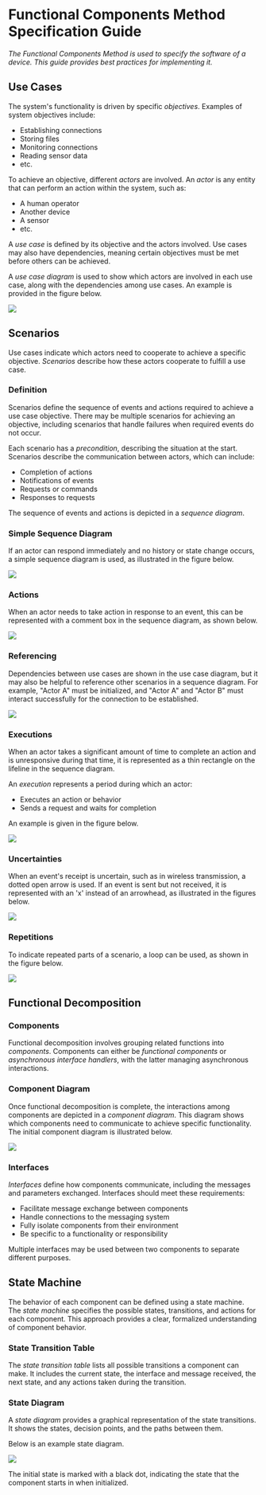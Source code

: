 # Functional Components Method Specification Guide

_The Functional Components Method is used to specify the software of a device. This guide provides best practices for implementing it._

## Use Cases

The system's functionality is driven by specific _objectives_. Examples of system objectives include:

- Establishing connections
- Storing files
- Monitoring connections
- Reading sensor data
- etc.

To achieve an objective, different _actors_ are involved. An _actor_ is any entity that can perform an action within the system, such as:

- A human operator
- Another device
- A sensor
- etc.

A _use case_ is defined by its objective and the actors involved. Use cases may also have dependencies, meaning certain objectives must be met before others can be achieved.

A _use case diagram_ is used to show which actors are involved in each use case, along with the dependencies among use cases. An example is provided in the figure below.

![](https://www.plantuml.com/plantuml/img/SoWkIImgAStDuR9oJ2x9Br9mj5BGrRLJq0WjJbL8JWGIZfeufPpXKawuTM58EU6MmcEW2rpA6RU1pYJe0jg5x5nCCnrIyrA00GC0)

## Scenarios

Use cases indicate which actors need to cooperate to achieve a specific objective. _Scenarios_ describe how these actors cooperate to fulfill a use case.

### Definition

Scenarios define the sequence of events and actions required to achieve a use case objective. There may be multiple scenarios for achieving an objective, including scenarios that handle failures when required events do not occur.

Each scenario has a _precondition_, describing the situation at the start. Scenarios describe the communication between actors, which can include:

- Completion of actions
- Notifications of events
- Requests or commands
- Responses to requests

The sequence of events and actions is depicted in a _sequence diagram_.

### Simple Sequence Diagram

If an actor can respond immediately and no history or state change occurs, a simple sequence diagram is used, as illustrated in the figure below.

![](https://www.plantuml.com/plantuml/img/SoWkIImgAStDuL9oJ2x9Br9mL5BGjLE0SfoKh1G2ClFIkU1y94b7a6G-KD8XDIy5Q080)

### Actions

When an actor needs to take action in response to an event, this can be represented with a comment box in the sequence diagram, as shown below.

![](http://www.plantuml.com/plantuml/img/JOv12e0m30JlUSNIkn_m85PV8cqGiIPOetxV2g8UbvqTjjrioBOlYPmFfXdUeMhmXCxLw5M4Wo7pklDc96eCFJX_4C7725EagG0i4JT4R_yp-fzn2BFecJYEJ6rPbHSN)

### Referencing

Dependencies between use cases are shown in the use case diagram, but it may also be helpful to reference other scenarios in a sequence diagram. For example, "Actor A" must be initialized, and "Actor A" and "Actor B" must interact successfully for the connection to be established.

![](https://www.plantuml.com/plantuml/img/RSz12W8n343HVKyHkjOBp4AcwiPZn3HgiAP39wFWwQqeP3EhG7Xyad4sRBOyIfZw5989rI0cijeWnRNjFeR65wXFRWvXW9EA2HPveqdL5RFnGkU7gihqfS3zY7EH-SOvU76xSpySqH14iz2lxYLdwS-GxbfVXVELmyYQ-tSV)

### Executions

When an actor takes a significant amount of time to complete an action and is unresponsive during that time, it is represented as a thin rectangle on the lifeline in the sequence diagram.

An _execution_ represents a period during which an actor:

- Executes an action or behavior
- Sends a request and waits for completion

An example is given in the figure below.

![](https://www.plantuml.com/plantuml/img/RP112W8n34NtEKNetWkua1aBNi0Jb3GoqTfYcuvuUpiWCnPcbOIyJ_xFKDHbhSy0PYHD6KU3XnF-XhCveaqnCYbcVbKk2evKPgUyCR1sVrBRf5UccaK_I1FJ0t9CJPPcpXi4Q9SToWtmFOboaABiWQF71OULx6rTd0JsMFeBUqR6BiEz5V2y4s9e9ziVlW00)

### Uncertainties

When an event's receipt is uncertain, such as in wireless transmission, a dotted open arrow is used. If an event is sent but not received, it is represented with an 'x' instead of an arrowhead, as illustrated in the figures below.

![](https://www.plantuml.com/plantuml/img/SoWkIImgAStDuIe0qfd9cGM9UIKAIex99Vb52evAs4ITbBZWyWgwkdPs20a5AmNd_BoyrEGIXQBKmjBKuX8kXzIy5A3n0000)

### Repetitions

To indicate repeated parts of a scenario, a loop can be used, as shown in the figure below.

![](https://www.plantuml.com/plantuml/img/SoWkIImgAStDuIe0qfd9cGM9UIKAIex99Vb52evAs4ITbBXoylCBkE2A57Jj478ALWe1cNdfN0W1XAmZM3OVAAkdfwTWgb2ScfoVbrAi0EHnfUQbS3a02Q1J0000)

## Functional Decomposition

### Components

Functional decomposition involves grouping related functions into _components_. Components can either be _functional components_ or _asynchronous interface handlers_, with the latter managing asynchronous interactions.

### Component Diagram

Once functional decomposition is complete, the interactions among components are depicted in a _component diagram_. This diagram shows which components need to communicate to achieve specific functionality. The initial component diagram is illustrated below.

![](https://www.plantuml.com/plantuml/img/NSz12W8n30NGVKuHkfy3k11csYAuzWIXHXbiqw6D2nNlRjrewIRmUVylCbUbelSKeTvMsQXGmf3JbeL5J_g8Z8M3abmZTvKN81v5kLmey26twlfatECEtW2_FIv85OtxPzEX7T3sw0PqFVe1lG5OS4BxlHCwS2ruW9dbt5xx0000)

### Interfaces

_Interfaces_ define how components communicate, including the messages and parameters exchanged. Interfaces should meet these requirements:

- Facilitate message exchange between components
- Handle connections to the messaging system
- Fully isolate components from their environment
- Be specific to a functionality or responsibility

Multiple interfaces may be used between two components to separate different purposes.

## State Machine

The behavior of each component can be defined using a state machine. The _state machine_ specifies the possible states, transitions, and actions for each component. This approach provides a clear, formalized understanding of component behavior.

### State Transition Table

The _state transition table_ lists all possible transitions a component can make. It includes the current state, the interface and message received, the next state, and any actions taken during the transition.

### State Diagram

A _state diagram_ provides a graphical representation of the state transitions. It shows the states, decision points, and the paths between them.

Below is an example state diagram.

![](https://www.plantuml.com/plantuml/img/XPBRIWD138RlynHXBuK-W7lH0nN1co9jGKL4XfrWWvs3CrdhWRwxqtMxs-w0NYRvylz_Xfb6KK5giuKDQq8oNZvHKwm2Us5d0U8hMw-2CZWBmUtm6n2ldPKLVn5UmZuHeeImSiQZYbWidAOYOSV1JBzJ48viNzhEt5bBbMGDqiUT-UtpRiD2MuwfsyZUzVMa07YyUCBHQ7oc3YV5S8WbhjcGgoN71cubBjSVPPjfIM_faW5nsEbkIFm3nGofVHPWuP9Il_T7mbDgt3zF4-s-xEeRgw4Vvdg7EwuuLh_8V_JGlONEtPk7wSptC2Mhq_Vv0G00)

The initial state is marked with a black dot, indicating the state that the component starts in when initialized.

